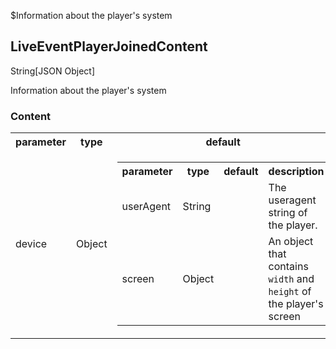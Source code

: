 $Information about the player's system
## LiveEventPlayerJoinedContent
<span class="type">String[JSON Object]</span>

Information about the player's system

### Content
<table>
  <tr>
    <th>parameter</th>
    <th>type</th>
    <th>default</th>
    <th>description</th>
  </tr>
  <tr>
    <td>device</td>
    <td>Object</td>
    <td>
      <table>
        <tr>
          <th>parameter</th>
          <th>type</th>
          <th>default</th>
          <th>description</th>
        </tr>
        <tr>
          <td>userAgent</td>
          <td>String</td>
          <td></td>
          <td>The useragent string of the player.</td>
        </tr>
        <tr>
          <td>screen</td>
          <td>Object</td>
          <td></td>
          <td>An object that contains <code>width</code> and <code>height</code> of the player's screen</td>
        </tr>
      </table>
    </td>
    <td>Device information</td>
  </tr>
</table>
